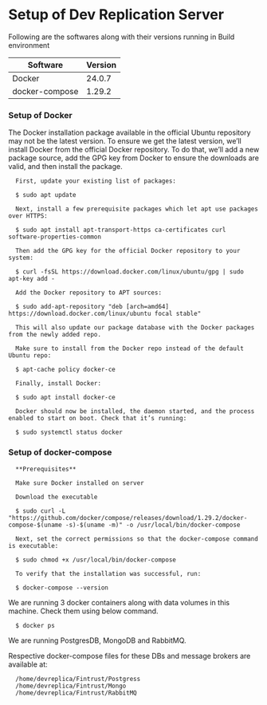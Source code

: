 # **Setup of Dev Replication Server**

Following are the softwares along with their versions running in Build environment

  Software             |     Version
  ---------------------|-------------------
  Docker               |   24.0.7
  docker-compose       |   1.29.2
  
### **Setup of Docker**

  The Docker installation package available in the official Ubuntu repository may not be the latest version. To ensure we get the latest version, we’ll install Docker from the official Docker repository. To do that, we’ll add a new package source, add the GPG key from Docker to ensure the downloads are valid, and then install the package.

      First, update your existing list of packages:
	  
	  $ sudo apt update
	  
	  Next, install a few prerequisite packages which let apt use packages over HTTPS:
	  
	  $ sudo apt install apt-transport-https ca-certificates curl software-properties-common
	  
	  Then add the GPG key for the official Docker repository to your system:
	  
	  $ curl -fsSL https://download.docker.com/linux/ubuntu/gpg | sudo apt-key add -
	  
	  Add the Docker repository to APT sources:
	  
	  $ sudo add-apt-repository "deb [arch=amd64] https://download.docker.com/linux/ubuntu focal stable"
	  
	  This will also update our package database with the Docker packages from the newly added repo.

      Make sure to install from the Docker repo instead of the default Ubuntu repo:
	  
	  $ apt-cache policy docker-ce
	  
	  Finally, install Docker:
	  
	  $ sudo apt install docker-ce
	  
	  Docker should now be installed, the daemon started, and the process enabled to start on boot. Check that it’s running:
	  
	  $ sudo systemctl status docker
	  
### **Setup of docker-compose**

      **Prerequisites**

      Make sure Docker installed on server
	   
	  Download the executable
	   
	  $ sudo curl -L "https://github.com/docker/compose/releases/download/1.29.2/docker-compose-$(uname -s)-$(uname -m)" -o /usr/local/bin/docker-compose
	   
	  Next, set the correct permissions so that the docker-compose command is executable:
	   
	  $ sudo chmod +x /usr/local/bin/docker-compose
	   
	  To verify that the installation was successful, run:
	   
	  $ docker-compose --version
	  
We are running 3 docker containers along with data volumes in this machine. Check them using below command.
   
      $ docker ps
	  
We are running PostgresDB, MongoDB and RabbitMQ.

Respective docker-compose files for these DBs and message brokers are available at:
 
      /home/devreplica/Fintrust/Postgress
	  /home/devreplica/Fintrust/Mongo
	  /home/devreplica/Fintrust/RabbitMQ